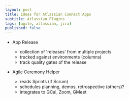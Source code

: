 ```yaml
---
layout: post
title: Ideas for Atlassian Connect Apps
subtitle: Atlassian Plugins
tags: [agile, atlassian, jira]
published: false
---
```


- App Release
    - collection of 'releases' from multiple projects
    - tracked against environments (columns)
    - track quality gates of the release

- Agile Ceremony Helper
    - reads Sprints (if Scrum)
    - schedules planning, demos, retrospective (others)?
    - integrates to GCal, Zoom, GMeet